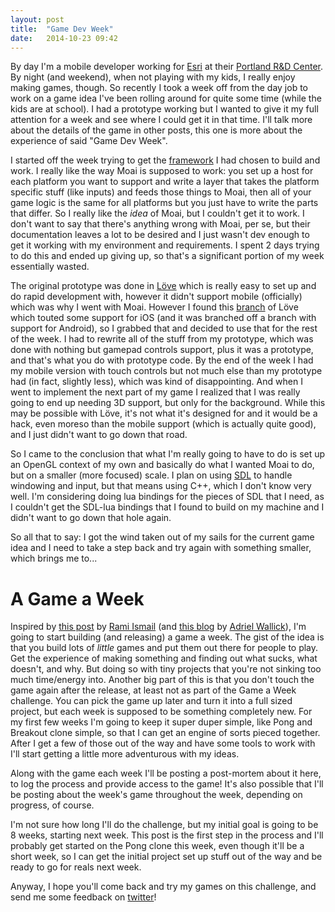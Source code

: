 ```yaml
---
layout: post
title:  "Game Dev Week"
date:   2014-10-23 09:42
---
```


By day I'm a mobile developer working for [Esri](http://www.esri.com) at their [Portland R&D Center](http://pdx.esri.com).
By night (and weekend), when not playing with my kids, I really enjoy making games, though. So recently I took a week off
from the day job to work on a game idea I've been rolling around for quite some time (while the kids are at school). I had
a prototype working but I wanted to give it my full attention for a week and see where I could get it in that time. I'll
talk more about the details of the game in other posts, this one is more about the experience of said "Game Dev Week".

<!-- more -->

I started off the week trying to get the [framework][moai] I had chosen to build and work. I really like the way Moai is
supposed to work: you set up a host for each platform you want to support and write a layer that takes the platform specific
stuff (like inputs) and feeds those things to Moai, then all of your game logic is the same for all platforms but you just
have to write the parts that differ. So I really like the _idea_ of Moai, but I couldn't get it to work. I don't want to
say that there's anything wrong with Moai, per se, but their documentation leaves a lot to be desired and I just wasn't dev
enough to get it working with my environment and requirements. I spent 2 days trying to do this and ended up giving up, so
that's a significant portion of my week essentially wasted.

The original prototype was done in [Löve][love2d] which is really easy to set up and do rapid development with, however it
didn't support mobile (officially) which was why I went with Moai. However I found this [branch][love-ios] of Löve which
touted some support for iOS (and it was branched off a branch with support for Android), so I grabbed that and decided to
use that for the rest of the week. I had to rewrite all of the stuff from my prototype, which was done with nothing but
gamepad controls support, plus it was a prototype, and that's what you do with prototype code. By the end of the week I
had my mobile version with touch controls but not much else than my prototype had (in fact, slightly less), which was kind
of disappointing. And when I went to implement the next part of my game I realized that I was really going to end up needing
3D support, but only for the background. While this may be possible with Löve, it's not what it's designed for and it would
be a hack, even moreso than the mobile support (which is actually quite good), and I just didn't want to go down that road.

So I came to the conclusion that what I'm really going to have to do is set up an OpenGL context of my own and basically do
what I wanted Moai to do, but on a smaller (more focused) scale. I plan on using [SDL][sdl] to handle windowing and input,
but that means using C++, which I don't know very well. I'm considering doing lua bindings for the pieces of SDL that I need,
as I couldn't get the SDL-lua bindings that I found to build on my machine and I didn't want to go down that hole again.

So all that to say: I got the wind taken out of my sails for the current game idea and I need to take a step back and try
again with something smaller, which brings me to...

# A Game a Week

Inspired by [this post][game-a-week-gamasutra] by [Rami Ismail][rami] (and [this blog][game-a-week-msminotaur] by [Adriel Wallick][msminotaur]), I'm going
to start building (and releasing) a game a week. The gist of the idea is that you build lots of _little_ games and put them
out there for people to play. Get the experience of making something and finding out what sucks, what doesn't, and why. But
doing so with tiny projects that you're not sinking too much time/energy into. Another big part of this is that you don't
touch the game again after the release, at least not as part of the Game a Week challenge. You can pick the game up later
and turn it into a full sized project, but each week is supposed to be something completely new. For my first few weeks I'm
going to keep it super duper simple, like Pong and Breakout clone simple, so that I can get an engine of sorts pieced together.
After I get a few of those out of the way and have some tools to work with I'll start getting a little more adventurous with
my ideas.

Along with the game each week I'll be posting a post-mortem about it here, to log the process and provide access to the game!
It's also possible that I'll be posting about the week's game throughout the week, depending on progress, of course.

I'm not sure how long I'll do the challenge, but my initial goal is going to be 8 weeks, starting next week. This post is the
first step in the process and I'll probably get started on the Pong clone this week, even though it'll be a short week, so I
can get the initial project set up stuff out of the way and be ready to go for reals next week.

Anyway, I hope you'll come back and try my games on this challenge, and send me some feedback on [twitter](http://twitter.com/aranasaurus)!

[moai]: http://getmoai.com "MOAI SDK"
[love2d]: http://love2d.org "Löve"
[love-ios]: http://love2d.org/forums/viewtopic.php?f=12&t=76985 "Löve for iOS"
[sdl]: http://libsdl.org "SDL 2"
[game-a-week-gamasutra]: http://www.gamasutra.com/blogs/RamiIsmail/20140226/211807/Game_A_Week_Getting_Experienced_At_Failure.php "A Game A Week - Gamasutra"
[game-a-week-msminotaur]: http://msminotaur.com/blog/?cat=4 "Game a Week"
[rami]: http://ramiismail.com "Rami Ismail of Vlambeer"
[msminotaur]: http://msminotaur.com "@msminotaur"
